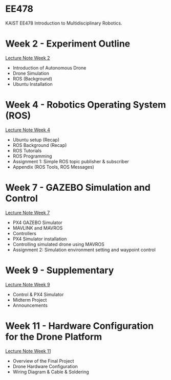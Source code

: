 # EE478
KAIST EE478 Introduction to Multidisciplinary Robotics.

# Week 2 - Experiment Outline
[Lecture Note Week 2](https://www.dropbox.com/s/gjk89u31n8tplk8/wk2_experiment_outline.pdf?dl=0)
- Introduction of Autonomous Drone
- Drone Simulation
- ROS (Background)
- Ubuntu Installation

# Week 4 - Robotics Operating System (ROS)
[Lecture Note Week 4](https://www.dropbox.com/s/hzwp2iy85ipw09m/wk4_Robotics_Operating_System.pdf?dl=0)
- Ubuntu setup (Recap)
- ROS Background (Recap)
- ROS Tutorials
- ROS Programming
- Assignment 1: Simple ROS topic publisher & subscriber
- Appendix (ROS Tools, ROS Messages)


# Week 7 - GAZEBO Simulation and Control
[Lecture Note Week 7](https://www.dropbox.com/s/nmteonhuxh2sg36/wk7_px4_gazebo_simulation.pdf?dl=0)
- PX4 GAZEBO Simulator
- MAVLINK and MAVROS
- Controllers
- PX4 Simulator installation
- Controlling simulated drone using MAVROS
- Assignment 2: Simulation environment setting and waypoint control


# Week 9 - Supplementary
[Lecture Note Week 9](https://www.dropbox.com/s/nt820xewhwgbd2w/wk9_Supplementary.pdf?dl=0)
- Control & PX4 Simulator
- Midterm Project
- Announcements


# Week 11 - Hardware Configuration for the Drone Platform
[Lecture Note Week 11](https://www.dropbox.com/s/2eimruda4ek3jxo/wk11_final_proj_hardware_configuration.pdf?dl=0)
- Overview of the Final Project
- Drone Hardware Configuration
- Wiring Diagram & Cable & Soldering


